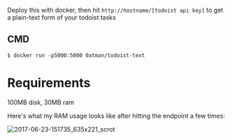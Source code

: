 Deploy this with docker, then hit `http://hostname/[todoist api key]` to get a plain-text form of your todoist tasks

## CMD

```shell
$ docker run -p5000:5000 0atman/todoist-text
```
# Requirements

100MB disk, 30MB ram

Here's what my RAM usage looks like after hitting the endpoint a few times:

![2017-06-23-151735_635x221_scrot](https://user-images.githubusercontent.com/114097/27486197-b9e2c918-5827-11e7-835c-43f1a1473269.png)

